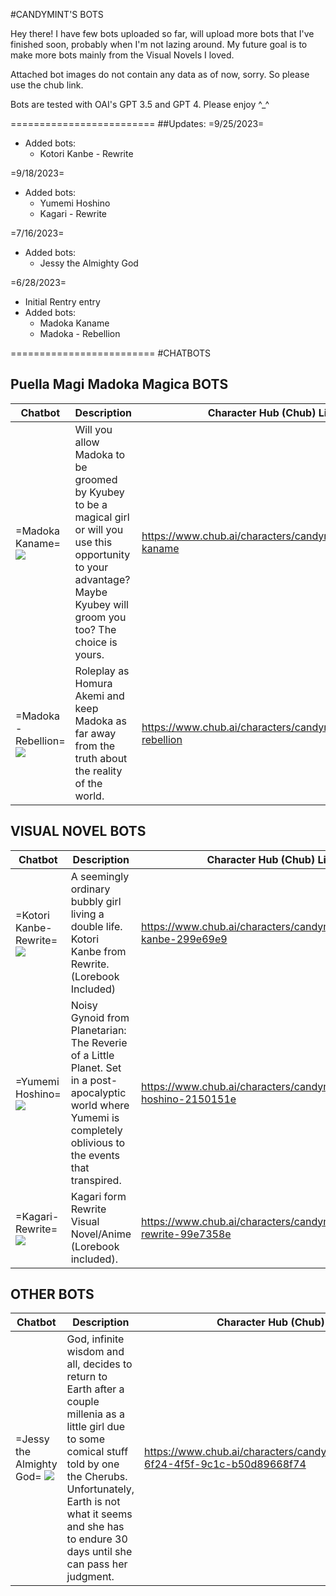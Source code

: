 #CANDYMINT'S BOTS

Hey there! I have few bots uploaded so far, will upload more bots that I've finished soon, probably when I'm not lazing around.
My future goal is to make more bots mainly from the Visual Novels I loved.

Attached bot images do not contain any data as of now, sorry. So please use the chub link.

Bots are tested with OAI's GPT 3.5 and GPT 4. Please enjoy ^_^

=========================
##Updates:
=9/25/2023=
- Added bots:
	- Kotori Kanbe - Rewrite

=9/18/2023=
- Added bots:
	- Yumemi Hoshino
	- Kagari - Rewrite

=7/16/2023=
- Added bots:
	- Jessy the Almighty God

=6/28/2023=
- Initial Rentry entry
- Added bots:
	- Madoka Kaname
	- Madoka - Rebellion

=========================
#CHATBOTS
## Puella Magi Madoka Magica BOTS

Chatbot | Description | Character Hub (Chub) Link
------ | ------ | ------
=Madoka Kaname= ![](https://i.imgur.com/PFgBKGA.png) | Will you allow Madoka to be groomed by Kyubey to be a magical girl or will you use this opportunity to your advantage? Maybe Kyubey will groom you too? The choice is yours. | https://www.chub.ai/characters/candymint23/madoka-kaname
=Madoka - Rebellion= ![](https://i.imgur.com/3GN0e8a.png) | Roleplay as Homura Akemi and keep Madoka as far away from the truth about the reality of the world. | https://www.chub.ai/characters/candymint23/madoka-rebellion

## VISUAL NOVEL BOTS
Chatbot | Description | Character Hub (Chub) Link
------ | ------ | -----
=Kotori Kanbe-Rewrite= ![](https://i.imgur.com/ms8g9F1.png) | A seemingly ordinary bubbly girl living a double life. Kotori Kanbe from Rewrite. (Lorebook Included) | https://www.chub.ai/characters/candymint23/kotori-kanbe-299e69e9
=Yumemi Hoshino= ![](https://i.imgur.com/F3LR8I9.png) | Noisy Gynoid from Planetarian: The Reverie of a Little Planet. Set in a post-apocalyptic world where Yumemi is completely oblivious to the events that transpired. | https://www.chub.ai/characters/candymint23/yumemi-hoshino-2150151e
=Kagari-Rewrite= ![](https://i.imgur.com/M7KMTmk.png) | Kagari form Rewrite Visual Novel/Anime (Lorebook included). | https://www.chub.ai/characters/candymint23/kagari-rewrite-99e7358e

## OTHER BOTS
Chatbot | Description | Character Hub (Chub) Link
------ | ------ | -----
=Jessy the Almighty God= ![](https://imgur.com/InMjNpA.png) | God, infinite wisdom and all, decides to return to Earth after a couple millenia as a little girl due to some comical stuff told by one the Cherubs. Unfortunately, Earth is not what it seems and she has to endure 30 days until she can pass her judgment. | https://www.chub.ai/characters/candymint23/eb93654d-6f24-4f5f-9c1c-b50d89668f74
